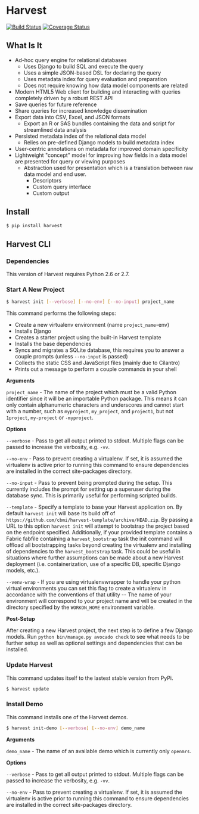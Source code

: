 # Harvest

[![Build Status](https://travis-ci.org/chop-dbhi/harvest.svg?branch=master)](https://travis-ci.org/chop-dbhi/harvest) [![Coverage Status](https://img.shields.io/coveralls/chop-dbhi/harvest.svg)](https://coveralls.io/r/chop-dbhi/harvest)

## What Is It

- Ad-hoc query engine for relational databases
  - Uses Django to build SQL and execute the query
  - Uses a simple JSON-based DSL for declaring the query
  - Uses metadata index for query evaluation and preparation
  - Does not require knowing how data model components are related
- Modern HTML5 Web client for building and interacting with queries completely driven by a robust REST API
- Save queries for future reference
- Share queries for increased knowledge dissemination
- Export data into CSV, Excel, and JSON formats
  - Export an R or SAS bundles containing the data and script for streamlined data analysis
- Persisted metadata index of the relational data model
  - Relies on pre-defined Django models to build metadata index
- User-centric annotations on metadata for improved domain specificity
- Lightweight "concept" model for improving how fields in a data model are presented for query or viewing purposes
  - Abstraction used for presentation which is a translation between raw data model and end user.
    - Descriptors
    - Custom query interface
    - Custom output

## Install

```bash
$ pip install harvest
```

## Harvest CLI

### Dependencies

This version of Harvest requires Python 2.6 or 2.7.

### Start A New Project

```bash
$ harvest init [--verbose] [--no-env] [--no-input] project_name
```
This command performs the following steps:

- Create a new virtualenv environment (name `project_name`-env)
- Installs Django
- Creates a starter project using the built-in Harvest template
- Installs the base dependencies
- Syncs and migrates a SQLite database, this requires you to answer a couple
prompts (unless `--no-input` is passed)
- Collects the static CSS and JavaScript files (mainly due to Cilantro)
- Prints out a message to perform a couple commands in your shell

**Arguments**

`project_name` - The name of the project which must be a valid Python
identifier since it will be an importable Python package. This means it can
only contain alphanumeric characters and underscores and cannot start with a
number, such as `myproject`, `my_project`, and `project1`, but not `1project`,
`my-project` or `-myproject`.

**Options**

`--verbose` - Pass to get all output printed to stdout. Multiple flags can be
passed to increase the verbosity, e.g. `-vv`.

`--no-env` - Pass to prevent creating a virtualenv. If set, it is assumed the
virtualenv is active prior to running this command to ensure dependencies are
installed in the correct site-packages directory.

`--no-input` - Pass to prevent being prompted during the setup. This
currently includes the prompt for setting up a superuser during the database
sync. This is primarily useful for performing scripted builds.

`--template` - Specify a template to base your Harvest application on. By
default `harvest init` will base its build off of
`https://github.com/cbmi/harvest-template/archive/HEAD.zip`. By passing a URL to
this option `harvest init` will attempt to bootstrap the project based on the
endpoint specified. Additionally, if your provided template contains a Fabric
fabfile containing a `harvest_bootstrap` task the init command will offload all
bootstrapping tasks beyond creating the virtualenv and installing of
dependencies to the `harvest_bootstrap` task. This could be useful in situations
where further assumptions can be made about a new Harvest deployment
(i.e. containerization, use of a specific DB, specific Django models, etc.).

`--venv-wrap` - If you are using virtualenvwrapper to handle your python virtual
environments you can set this flag to create a virtualenv in accordance with
the conventions of that utility -- The name of your environment will correspond
to your project name and will be created in the directory specified by the
`WORKON_HOME` environment variable.

**Post-Setup**

After creating a new Harvest project, the next step is to define a few Django
models. Run `python bin/manage.py avocado check` to see what needs to be
further setup as well as optional settings and dependencies that can be
installed.

### Update Harvest

This command updates itself to the lastest stable version from PyPi.

```bash
$ harvest update
```

### Install Demo

This command installs one of the Harvest demos.

```bash
$ harvest init-demo [--verbose] [--no-env] demo_name
```

**Arguments**

`demo_name` - The name of an available demo which is currently only `openmrs`.

**Options**

`--verbose` - Pass to get all output printed to stdout. Multiple flags can be
passed to increase the verbosity, e.g. `-vv`.

`--no-env` - Pass to prevent creating a virtualenv. If set, it is assumed the
virtualenv is active prior to running this command to ensure dependencies are
installed in the correct site-packages directory.
